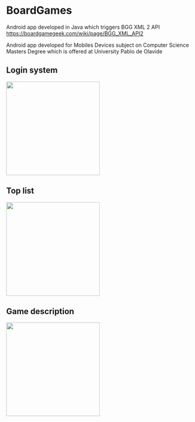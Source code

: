 # BoardGames

Android app developed in Java which triggers BGG XML 2 API
https://boardgamegeek.com/wiki/page/BGG_XML_API2

Android app developed for Mobiles Devices subject on Computer Science Masters Degree which is offered at University Pablo de Olavide

## Login system
<img src="https://i.imgur.com/x0CBgEG.png" width="250">

## Top list
<img src="https://i.imgur.com/3f9i4cl.png" width="250">

## Game description
<img src="https://i.imgur.com/mCU7mqB.png" width="250">